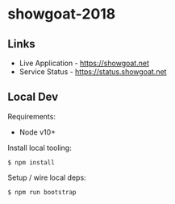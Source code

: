# showgoat-2018

## Links

* Live Application - https://showgoat.net
* Service Status - https://status.showgoat.net

## Local Dev

Requirements:

* Node v10+

Install local tooling:

```
$ npm install
```

Setup / wire local deps:

```
$ npm run bootstrap
```


